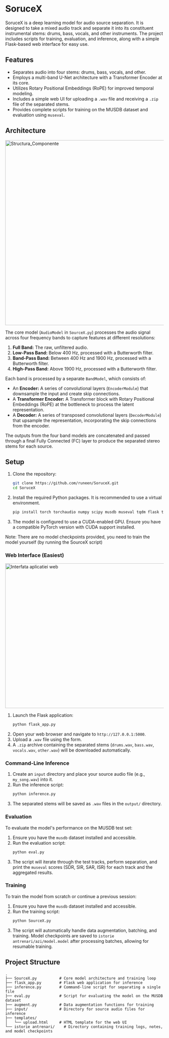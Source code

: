 # SoruceX

SoruceX is a deep learning model for audio source separation. It is designed to take a mixed audio track and separate it into its constituent instrumental stems: drums, bass, vocals, and other instruments. The project includes scripts for training, evaluation, and inference, along with a simple Flask-based web interface for easy use.

## Features
*   Separates audio into four stems: drums, bass, vocals, and other.
*   Employs a multi-band U-Net architecture with a Transformer Encoder at its core.
*   Utilizes Rotary Positional Embeddings (RoPE) for improved temporal modeling.
*   Includes a simple web UI for uploading a `.wav` file and receiving a `.zip` file of the separated stems.
*   Provides complete scripts for training on the MUSDB dataset and evaluation using `museval`.

## Architecture
<img width="1711" height="588" alt="Structura_Componente" src="https://github.com/user-attachments/assets/5b7e6b40-f648-4f9f-a3ae-2136b14c389c" />

The core model (`AudioModel` in `SourceX.py`) processes the audio signal across four frequency bands to capture features at different resolutions:
1.  **Full Band:** The raw, unfiltered audio.
2.  **Low-Pass Band:** Below 400 Hz, processed with a Butterworth filter.
3.  **Band-Pass Band:** Between 400 Hz and 1900 Hz, processed with a Butterworth filter.
4.  **High-Pass Band:** Above 1900 Hz, processed with a Butterworth filter.

Each band is processed by a separate `BandModel`, which consists of:
*   An **Encoder:** A series of convolutional layers (`EncoderModule`) that downsample the input and create skip connections.
*   A **Transformer Encoder:** A Transformer block with Rotary Positional Embeddings (RoPE) at the bottleneck to process the latent representation.
*   A **Decoder:** A series of transposed convolutional layers (`DecoderModule`) that upsample the representation, incorporating the skip connections from the encoder.

The outputs from the four band models are concatenated and passed through a final Fully Connected (FC) layer to produce the separated stereo stems for each source.

## Setup
1.  Clone the repository:
    ```bash
    git clone https://github.com/runeen/SoruceX.git
    cd SoruceX
    ```
2.  Install the required Python packages. It is recommended to use a virtual environment.
    ```bash
    pip install torch torchaudio numpy scipy musdb museval tqdm flask torchinfo torchtune
    ```
3.  The model is configured to use a CUDA-enabled GPU. Ensure you have a compatible PyTorch version with CUDA support installed.

Note: There are no model checkpoints provided, you need to train the model yourself (by running the SourceX script)

### Web Interface (Easiest)
<img width="806" height="460" alt="Interfata aplicatiei web" src="https://github.com/user-attachments/assets/ae0b4146-a925-4b97-aa0c-9048b36ff715" />

1.  Launch the Flask application:
    ```bash
    python flask_app.py
    ```
2.  Open your web browser and navigate to `http://127.0.0.1:5000`.
3.  Upload a `.wav` file using the form.
4.  A `.zip` archive containing the separated stems (`drums.wav`, `bass.wav`, `vocals.wav`, `other.wav`) will be downloaded automatically.

### Command-Line Inference
1.  Create an `input` directory and place your source audio file (e.g., `my_song.wav`) into it.
2.  Run the inference script:
    ```bash
    python inference.py
    ```
3.  The separated stems will be saved as `.wav` files in the `output/` directory.

### Evaluation
To evaluate the model's performance on the MUSDB test set:
1.  Ensure you have the `musdb` dataset installed and accessible.
2.  Run the evaluation script:
    ```bash
    python eval.py
    ```
3.  The script will iterate through the test tracks, perform separation, and print the `museval` scores (SDR, SIR, SAR, ISR) for each track and the aggregated results.

### Training
To train the model from scratch or continue a previous session:
1.  Ensure you have the `musdb` dataset installed and accessible.
2.  Run the training script:
    ```bash
    python SourceX.py
    ```
3.  The script will automatically handle data augmentation, batching, and training. Model checkpoints are saved to `istorie antrenari/azi/model.model` after processing batches, allowing for resumable training.

## Project Structure
```
.
├── SourceX.py          # Core model architecture and training loop
├── flask_app.py        # Flask web application for inference
├── inference.py        # Command-line script for separating a single file
├── eval.py             # Script for evaluating the model on the MUSDB dataset
├── augment.py          # Data augmentation functions for training
├── input/              # Directory for source audio files for inference
├── templates/
│   └── upload.html     # HTML template for the web UI
└── istorie antrenari/    # Directory containing training logs, notes, and model checkpoints
